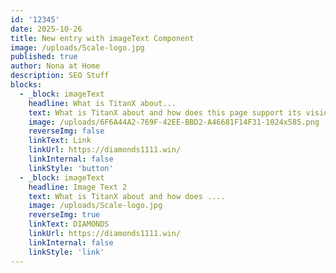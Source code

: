 ```yaml
---
id: '12345'
date: 2025-10-26
title: New entry with imageText Component
image: /uploads/Scale-logo.jpg
published: true
author: Nona at Home
description: SEO Stuff
blocks:
  - _block: imageText
    headline: What is TitanX about...
    text: What is TitanX about and how does this page support its vision?
    image: /uploads/6F6A44A2-769F-42EE-BBD2-A46681F14F31-1024x585.png
    reverseImg: false
    linkText: Link
    linkUrl: https://diamonds1111.win/
    linkInternal: false
    linkStyle: 'button'
  - _block: imageText
    headline: Image Text 2
    text: What is TitanX about and how does ....
    image: /uploads/Scale-logo.jpg
    reverseImg: true
    linkText: DIAMONDS
    linkUrl: https://diamonds1111.win/
    linkInternal: false
    linkStyle: 'link'
---
```

